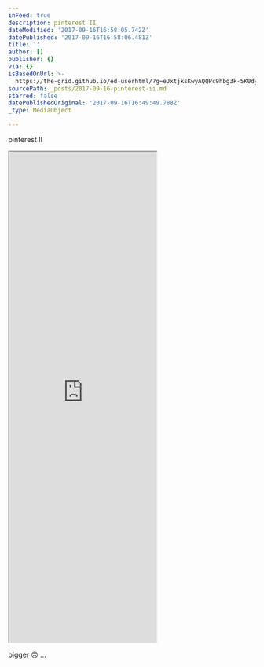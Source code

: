 ```yaml
---
inFeed: true
description: pinterest II
dateModified: '2017-09-16T16:58:05.742Z'
datePublished: '2017-09-16T16:58:06.481Z'
title: ''
author: []
publisher: {}
via: {}
isBasedOnUrl: >-
  https://the-grid.github.io/ed-userhtml/?g=eJxtjksKwyAQQPc9hbg3k-5K0dyiB5joJBqaKM6A9PZNP9BSun2PB8-yr6mIQr5tXgWaqCqu3mkAZCbhrqRNqBJL5_MKC8MOknQL68HCqx4OFlVAQbM7E7LTtI4ULkxVf_iYsQbTUpDo9KnvvxR7vJKJlOYoTh__uHf2VLHS5HQUKXwGaK39PM4ZJXHMBR6LONwBip5Oag
sourcePath: _posts/2017-09-16-pinterest-ii.md
starred: false
datePublishedOriginal: '2017-09-16T16:49:49.788Z'
_type: MediaObject

---
```

pinterest II

<iframe src="https://the-grid.github.io/ed-userhtml/?g=eJxljksKwjAQQPeeImSfji7ED01v4QGmybRJsU3IDARvb4uCotv3ePBadiVmUciPxSlPAxXFxVkNgMwk3OS4CBViaVyaYWJYQZRmYt218Kq7XYvKo6BZnfHJapp78jemoj-8T1i8qdFLsPp03n8pdngnEyiOQay-HP_dOztsKhQarA4ima8AtdafxzGhRA4pw7aI3ROSmU6D" height="1000" style=""></iframe>

bigger 🙃 ...
